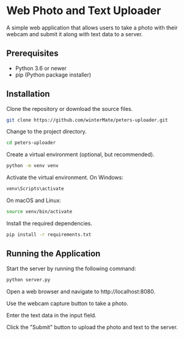 # Web Photo and Text Uploader
A simple web application that allows users to take a photo with their webcam and submit it along with text data to a server.

## Prerequisites
- Python 3.6 or newer
- pip (Python package installer)

## Installation
Clone the repository or download the source files.

```bash
git clone https://github.com/winterMate/peters-uploader.git
```

Change to the project directory.

```bash
cd peters-uploader
```

Create a virtual environment (optional, but recommended).

```bash
python -m venv venv
```

Activate the virtual environment.
On Windows:
```bash
venv\Scripts\activate
```
On macOS and Linux:
```bash
source venv/bin/activate
```

Install the required dependencies.
```bash
pip install -r requirements.txt
```

## Running the Application

Start the server by running the following command:
```bash
python server.py
```

Open a web browser and navigate to http://localhost:8080.

Use the webcam capture button to take a photo.

Enter the text data in the input field.

Click the "Submit" button to upload the photo and text to the server.